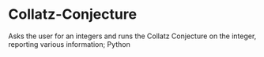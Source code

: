 # Collatz-Conjecture
Asks the user for an integers and runs the Collatz Conjecture on the integer, reporting various information; Python
